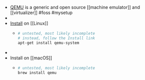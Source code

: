 - [QEMU](https://www.qemu.org/) is a generic and open source [[machine emulator]] and [[virtualizer]] #foss #mysetup
-
- [Install](https://christitus.com/vm-setup-in-linux/) on [[Linux]]
	- ```bash
	  # untested, most likely incomplete
	  # instead, follow the Install link
	  apt-get install qemu-system
	  ```
-
- Install on [[macOS]]
	- ```bash
	  # untested, most likely incomplete
	  brew install qemu
	  ```
